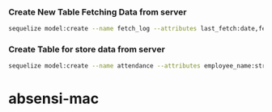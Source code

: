 ### Create New Table Fetching Data from server

```bash
sequelize model:create --name fetch_log --attributes last_fetch:date,fetch_url:string,table_name:string,fetch_status:string,
```

### Create Table for store data from server

```bash
sequelize model:create --name attendance --attributes employee_name:string,employee:id,check_time:date,check_type:enum,work_code:string
```
# absensi-mac
